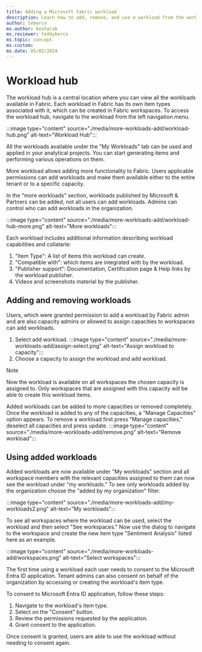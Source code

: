 ```yaml
---
title: Adding a Microsoft Fabric workload
description: Learn how to add, remove, and use a workload from the workload hub.
author: teberco
ms.author: kesharab
ms.reviewer: teddyberco
ms.topic: concept
ms.custom:
ms.date: 05/02/2024
---
```


# Workload hub

The workload hub is a central location where you can view all the workloads available in Fabric. Each workload in Fabric has its own item types associated with it, which can be created in Fabric workspaces. To access the workload hub, navigate to the workload from the left navigation menu.

:::image type="content" source="./media/more-workloads-add/workload-hub.png" alt-text="Workload Hub":::

All the workloads available under the "My Workloads" tab can be used and applied in your analytical projects. You can start generating items and performing various operations on them.

More workload allows adding more functionality to Fabric. Users applicable permissions can add workloads and make them available either to the entire tenant or to a specific capacity. 

In the "more workloads" section, workloads published by Microsoft & Partners can be added, not all users can add workloads. Admins can control who can add workloads in the organization. 

:::image type="content" source="./media/more-workloads-add/workload-hub-more.png" alt-text="More workloads":::

Each workload includes additional information describing workload capabilities and collatarle:
1. "Item Type": A list of items this workload can create.
2. "Compatible with": which items are integrated with by the workload.
3. "Publisher support": Documentation, Certification page & Help links by the workload publisher.
4. Videos and screenshots material by the publisher.

## Adding and removing workloads
Users, which were granted permission to add a workload by Fabric admin and are also capacity admins or allowed to assign capacities to workspaces can add workloads.

1. Select add workload.
:::image type="content" source="./media/more-workloads-add/assign-select.png" alt-text="Assign workload to capacity":::
2. Choose a capacity to assign the workload and add workload.

> [!NOTE]
Now the workload is available on all workspaces the chosen capacity is assigned to. Only workspaces that are assigned with this capacity will be able to create this workload items.

Added workloads can be added to more capacities or removed completely. Once the workload is added to any of the capacities, a "Manage Capacities" option appears.
To remove a workload first press "Manage capacities," deselect all capacities and press update.
:::image type="content" source="./media/more-workloads-add/remove.png" alt-text="Remove workload":::

## Using added workloads

Added workloads are now available under "My workloads" section and all workspace members with the relevant capacities assigned to them can now see the workload under "my workloads."
To see only workloads added by the organization choose the "added by my organization" filter.

:::image type="content" source="./media/more-workloads-add/my-workloads2.png" alt-text="My workloads":::

To see all workspaces where the workload can be used, select the workload and then select "See workspaces." Now use the dialog to navigate to the workspace and create the new item type "Sentiment Analysis" listed here as an example.

:::image type="content" source="./media/more-workloads-add/workspaces.png" alt-text="Select workspaces":::

The first time using a workload each user needs to consent to the Microsoft Entra ID application. Tenant admins can also consent on behalf of the organization by accessing or creating the workload's item type.

To consent to Microsoft Entra ID application, follow these steps:
1. Navigate to the workload's item type.
2. Select on the "Consent" button.
3. Review the permissions requested by the application.
4. Grant consent to the application.

Once consent is granted, users are able to use the workload without needing to consent again.

